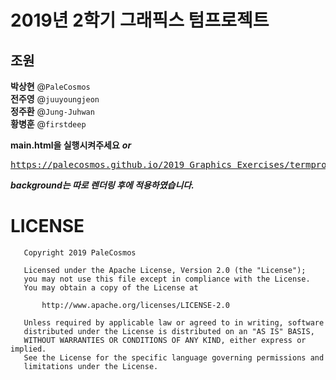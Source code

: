 # 2019년 2학기 그래픽스 텀프로젝트

## 조원

**박상현** @`PaleCosmos`</br>
**전주영** @`juuyoungjeon`</br>
**정주환** @`Jung-Juhwan`</br>
**황병훈** @`firstdeep`</br>

**main.html을 실행시켜주세요**
***or***
<pre><a href="https://palecosmos.github.io/2019_Graphics_Exercises/termproject/project1/main.html">https://palecosmos.github.io/2019_Graphics_Exercises/termproject/project1/main.html</a></pre>

***background는 따로 렌더링 후에 적용하였습니다.***

# LICENSE
```
   Copyright 2019 PaleCosmos

   Licensed under the Apache License, Version 2.0 (the "License");
   you may not use this file except in compliance with the License.
   You may obtain a copy of the License at

       http://www.apache.org/licenses/LICENSE-2.0

   Unless required by applicable law or agreed to in writing, software
   distributed under the License is distributed on an "AS IS" BASIS,
   WITHOUT WARRANTIES OR CONDITIONS OF ANY KIND, either express or implied.
   See the License for the specific language governing permissions and
   limitations under the License.
```